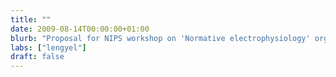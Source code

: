 ```yaml
---
title: ""
date: 2009-08-14T00:00:00+01:00
blurb: "Proposal for NIPS workshop on 'Normative electrophysiology' organized by Jean-Pascal Pfister and Máté Lengyel gets accepted"
labs: ["lengyel"]
draft: false
---
```

